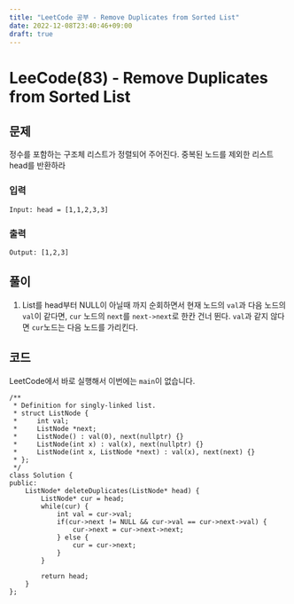 ```yaml
---
title: "LeetCode 공부 - Remove Duplicates from Sorted List"
date: 2022-12-08T23:40:46+09:00
draft: true
---
```

# LeeCode(83) - Remove Duplicates from Sorted List

## 문제
정수를 포함하는 구조체 리스트가 정렬되어 주어진다. 중복된 노드를 제외한 리스트 head를 반환하라

### 입력
```
Input: head = [1,1,2,3,3]
```

### 출력
```
Output: [1,2,3]
```

## 풀이
1. List를 head부터 NULL이 아닐때 까지 순회하면서 현재 노드의 `val`과 다음 노드의 `val`이 같다면, `cur` 노드의 `next`를 `next->next`로 한칸 건너 뛴다. `val`과 같지 않다면 `cur`노드는 다음 노드를 가리킨다.

## 코드
LeetCode에서 바로 실행해서 이번에는 `main`이 없습니다.
```
/**
 * Definition for singly-linked list.
 * struct ListNode {
 *     int val;
 *     ListNode *next;
 *     ListNode() : val(0), next(nullptr) {}
 *     ListNode(int x) : val(x), next(nullptr) {}
 *     ListNode(int x, ListNode *next) : val(x), next(next) {}
 * };
 */
class Solution {
public:
    ListNode* deleteDuplicates(ListNode* head) {
        ListNode* cur = head;
        while(cur) {
            int val = cur->val;
            if(cur->next != NULL && cur->val == cur->next->val) {
                cur->next = cur->next->next;
            } else {
                cur = cur->next;
            }
        }

        return head;
    }
};
```


